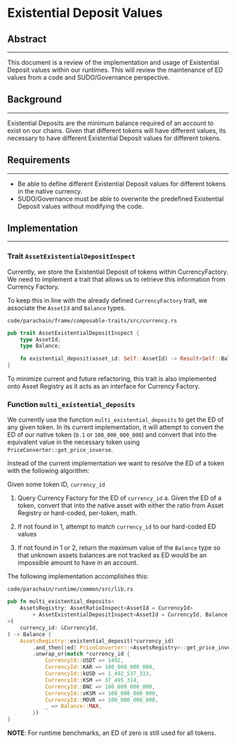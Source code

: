 # Existential Deposit Values

## Abstract
---

This document is a review of the implementation and usage of Existential Deposit
values within our runtimes. This will review the maintenance of ED values
from a code and SUDO/Governance perspective.

## Background
---

Existential Deposits are the minimum balance required of an account to exist on
our chains. Given that different tokens will have different values, its 
necessary to have different Existential Deposit values for different tokens.

## Requirements
---

* Be able to define different Existential Deposit values for different
  tokens in the native currency.
* SUDO/Governance must be able to overwrite the predefined Existential Deposit
  values without modifying the code.

## Implementation
---

### Trait `AssetExistentialDepositInspect`

Currently, we store the Existential Deposit of tokens within CurrencyFactory.
We need to implement a trait that allows us to retrieve this information from
Currency Factory.

To keep this in line with the already defined `CurrencyFactory` trait, we 
associate the `AssetId` and `Balance` types.

`code/parachain/frame/composable-traits/src/currency.rs`
```rust
pub trait AssetExistentialDepositInspect {
	type AssetId;
	type Balance;

	fn existential_deposit(asset_id: Self::AssetId) -> Result<Self::Balance, DispatchError>;
}
```

To minimize current and future refactoring, this trait is also implemented onto
Asset Registry as it acts as an interface for Currency Factory.

### Function `multi_existential_deposits`

We currently use the function `multi_existential_deposits` to get the ED of any
given token. In its current implementation, it will attempt to convert the ED of
our native token (`0.1` or `100_000_000_000`) and convert that into the 
equivalent value in the necessary token using 
`PriceConverter::get_price_inverse`.

Instead of the current implementation we want to resolve the ED of a token with 
the following algorithm:

  Given some token ID, `currency_id`

  1. Query Currency Factory for the ED of `currency_id`
		a. Given the ED of a token, convert that into the native asset with either 
			 the ratio from Asset Registry or hard-coded, per-token, math.

  2. If not found in 1, attempt to match `currency_id` to our hard-coded ED 
     values
    
  3. If not found in 1 or 2, return the maximum value of the `Balance` type so
     that unknown assets balances are not tracked as ED would be an impossible 
		 amount to have in an account.
    
The following implementation accomplishes this:

`code/parachain/runtime/common/src/lib.rs`

```rust
pub fn multi_existential_deposits<
	AssetsRegistry: AssetRatioInspect<AssetId = CurrencyId>
		+ AssetExistentialDepositInspect<AssetId = CurrencyId, Balance = Balance>,
>(
	currency_id: &CurrencyId,
) -> Balance {
	AssetsRegistry::existential_deposit(*currency_id)
		.and_then(|ed| PriceConverter::<AssetsRegistry>::get_price_inverse(*currency_id, ed))
		.unwrap_or(match *currency_id {
			CurrencyId::USDT => 1492,
			CurrencyId::KAR => 100_000_000_000,
			CurrencyId::kUSD => 1_492_537_313,
			CurrencyId::KSM => 37_495_314,
			CurrencyId::BNC => 100_000_000_000,
			CurrencyId::vKSM => 100_000_000_000,
			CurrencyId::MOVR => 100_000_000_000,
			_ => Balance::MAX,
		})
}
```

**NOTE**: For runtime benchmarks, an ED of zero is still used for all tokens.
